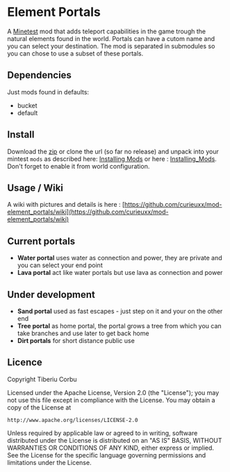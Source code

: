 Element Portals
===============

A [Minetest](http://minetest.net/) mod that adds teleport capabilities in the game trough the natural elements found in the world. Portals can have a cutom name and you can select your destination. The mod is separated in submodules so you can chose to use a subset of these portals.

Dependencies
------------
Just mods found in defaults:

 - bucket
 - default


Install
-------
Download the [zip](https://github.com/curieuxx/mod-element_portals/archive/master.zip) or clone the url (so far no release)  and unpack into your mintest `mods` as described here: [Installing Mods](http://wiki.minetest.com/wiki/Installing_Mods) or here : [Installing_Mods](http://dev.minetest.net/Installing_Mods). Don't forget to enable it from world configuration.

Usage / Wiki
------------

A wiki with pictures and details is here :  [https://github.com/curieuxx/mod-element_portals/wiki](https://github.com/curieuxx/mod-element_portals/wiki)


Current portals
---------------

 * __Water portal__ uses water as connection and power, they are private and you can select your end point
 * __Lava portal__ act like water portals but use lava as connection and power

Under development
-------------------------

 * __Sand portal__ used as fast escapes - just step on it and your on the other end
 * __Tree portal__ as home portal, the portal grows a tree from which you can take branches and use later to get back home
 * __Dirt portals__ for short distance public use


Licence
-------

Copyright Tiberiu Corbu

Licensed under the Apache License, Version 2.0 (the "License");
you may not use this file except in compliance with the License.
You may obtain a copy of the License at

    http://www.apache.org/licenses/LICENSE-2.0

Unless required by applicable law or agreed to in writing, software
distributed under the License is distributed on an "AS IS" BASIS,
WITHOUT WARRANTIES OR CONDITIONS OF ANY KIND, either express or implied.
See the License for the specific language governing permissions and
limitations under the License.

